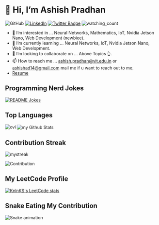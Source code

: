 # 👋 Hi, I’m Ashish Pradhan

<img alt="GitHub" src="https://img.shields.io/badge/dynamic/json?logo=github&label=GitHub+Followers&labelColor=282c34&color=181717&query=%24.data.totalSubs&url=https%3A%2F%2Fapi.spencerwoo.com%2Fsubstats%2F%3Fsource%3Dgithub%26queryKey%3Dashish-ad&longCache=true"/>       <a href="https://www.linkedin.com/in/ashish-pradhan14/" target="_blank"><img src="https://img.shields.io/badge/LinkedIn-%230077B5.svg?&style=flat-square&logo=linkedin&logoColor=white" alt="LinkedIn"></a>   [![Twitter Badge](https://img.shields.io/badge/Twitter-Profile-informational?style=flat&logo=twitter&logoColor=white&color=1CA2F1)](https://twitter.com/Ashish14Pradhan)   <img src="https://komarev.com/ghpvc/?username=ashish-ad&color=brightgreen" alt="watching_count" />   

- 👀 I’m interested in ... Neural Networks, Mathematics, IoT, Nvidia Jetson Nano, Web Development (newbiee).
- 🌱 I’m currently learning ... Neural Networks, IoT, Nvidia Jetson Nano, Web Development.
- 💞️ I’m looking to collaborate on ... Above Topics 👆.
- 📫 How to reach me ... ashish.pradhan@vit.edu.in or ashishad14@gmail.com mail me if u want to reach out to me.
- [Resume](https://drive.google.com/file/d/1xMgrhEHdY4EJ5hp6BzcVxAEdcJaQWpNq/view?usp=sharing)

## Programming Nerd Jokes
<a href="https://readme-jokes.vercel.app"><img align="center" src="https://readme-jokes.vercel.app/api" alt="README Jokes"></a>

## Top Languages
<img src="https://github-readme-stats.vercel.app/api/top-langs?username=ashish-ad&show_icons=true&locale=en&layout=compact&theme=chartreuse-dark" alt="ovi" />
 
<img align="center" src="https://github-readme-stats.vercel.app/api?username=ashish-ad&include_all_commits=true&count_private=true&show_icons=true&line_height=20&title_color=2B5BBD&icon_color=1124BB&text_color=A1A1A1&bg_color=0,000000,130F40" alt="my Github Stats"/>

## Contribution Streak
<img src="https://github-readme-streak-stats.herokuapp.com/?user=ashish-ad&theme=tokyonight" alt="mystreak"/>

![Contribution](https://activity-graph.herokuapp.com/graph?username=ashish-ad&theme=react-dark&hide_border=true&area=true)

## My LeetCode Profile
[![KnlnKS's LeetCode stats](https://leetcode-stats-six.vercel.app/api?username=ashishad14)](https://github.com/ashish-ad/github-readme)

## Snake Eating My Contribution
![Snake animation](https://github.com/ashish-ad/ashish-ad/blob/output/github-contribution-snake.svg)

